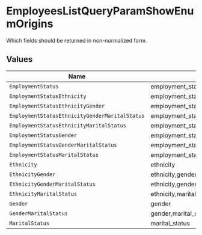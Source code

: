 # EmployeesListQueryParamShowEnumOrigins

Which fields should be returned in non-normalized form.


## Values

| Name                                              | Value                                             |
| ------------------------------------------------- | ------------------------------------------------- |
| `EmploymentStatus`                                | employment_status                                 |
| `EmploymentStatusEthnicity`                       | employment_status,ethnicity                       |
| `EmploymentStatusEthnicityGender`                 | employment_status,ethnicity,gender                |
| `EmploymentStatusEthnicityGenderMaritalStatus`    | employment_status,ethnicity,gender,marital_status |
| `EmploymentStatusEthnicityMaritalStatus`          | employment_status,ethnicity,marital_status        |
| `EmploymentStatusGender`                          | employment_status,gender                          |
| `EmploymentStatusGenderMaritalStatus`             | employment_status,gender,marital_status           |
| `EmploymentStatusMaritalStatus`                   | employment_status,marital_status                  |
| `Ethnicity`                                       | ethnicity                                         |
| `EthnicityGender`                                 | ethnicity,gender                                  |
| `EthnicityGenderMaritalStatus`                    | ethnicity,gender,marital_status                   |
| `EthnicityMaritalStatus`                          | ethnicity,marital_status                          |
| `Gender`                                          | gender                                            |
| `GenderMaritalStatus`                             | gender,marital_status                             |
| `MaritalStatus`                                   | marital_status                                    |